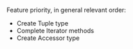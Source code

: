 Feature priority, in general relevant order:
* Create Tuple type
* Complete Iterator methods
* Create Accessor type
